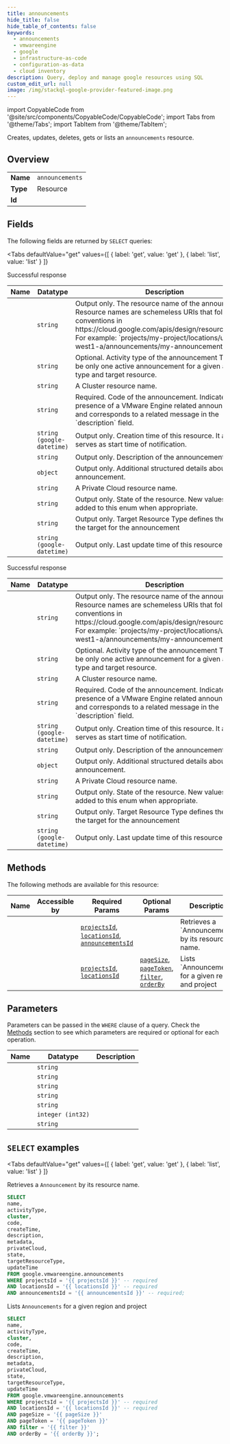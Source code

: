 ```yaml
--- 
title: announcements
hide_title: false
hide_table_of_contents: false
keywords:
  - announcements
  - vmwareengine
  - google
  - infrastructure-as-code
  - configuration-as-data
  - cloud inventory
description: Query, deploy and manage google resources using SQL
custom_edit_url: null
image: /img/stackql-google-provider-featured-image.png
---
```


import CopyableCode from '@site/src/components/CopyableCode/CopyableCode';
import Tabs from '@theme/Tabs';
import TabItem from '@theme/TabItem';

Creates, updates, deletes, gets or lists an <code>announcements</code> resource.

## Overview
<table><tbody>
<tr><td><b>Name</b></td><td><code>announcements</code></td></tr>
<tr><td><b>Type</b></td><td>Resource</td></tr>
<tr><td><b>Id</b></td><td><CopyableCode code="google.vmwareengine.announcements" /></td></tr>
</tbody></table>

## Fields

The following fields are returned by `SELECT` queries:

<Tabs
    defaultValue="get"
    values={[
        { label: 'get', value: 'get' },
        { label: 'list', value: 'list' }
    ]}
>
<TabItem value="get">

Successful response

<table>
<thead>
    <tr>
    <th>Name</th>
    <th>Datatype</th>
    <th>Description</th>
    </tr>
</thead>
<tbody>
<tr>
    <td><CopyableCode code="name" /></td>
    <td><code>string</code></td>
    <td>Output only. The resource name of the announcement. Resource names are schemeless URIs that follow the conventions in https://cloud.google.com/apis/design/resource_names. For example: `projects/my-project/locations/us-west1-a/announcements/my-announcement-id`</td>
</tr>
<tr>
    <td><CopyableCode code="activityType" /></td>
    <td><code>string</code></td>
    <td>Optional. Activity type of the announcement There can be only one active announcement for a given activity type and target resource.</td>
</tr>
<tr>
    <td><CopyableCode code="cluster" /></td>
    <td><code>string</code></td>
    <td>A Cluster resource name.</td>
</tr>
<tr>
    <td><CopyableCode code="code" /></td>
    <td><code>string</code></td>
    <td>Required. Code of the announcement. Indicates the presence of a VMware Engine related announcement and corresponds to a related message in the `description` field.</td>
</tr>
<tr>
    <td><CopyableCode code="createTime" /></td>
    <td><code>string (google-datetime)</code></td>
    <td>Output only. Creation time of this resource. It also serves as start time of notification.</td>
</tr>
<tr>
    <td><CopyableCode code="description" /></td>
    <td><code>string</code></td>
    <td>Output only. Description of the announcement.</td>
</tr>
<tr>
    <td><CopyableCode code="metadata" /></td>
    <td><code>object</code></td>
    <td>Output only. Additional structured details about this announcement.</td>
</tr>
<tr>
    <td><CopyableCode code="privateCloud" /></td>
    <td><code>string</code></td>
    <td>A Private Cloud resource name.</td>
</tr>
<tr>
    <td><CopyableCode code="state" /></td>
    <td><code>string</code></td>
    <td>Output only. State of the resource. New values may be added to this enum when appropriate.</td>
</tr>
<tr>
    <td><CopyableCode code="targetResourceType" /></td>
    <td><code>string</code></td>
    <td>Output only. Target Resource Type defines the type of the target for the announcement</td>
</tr>
<tr>
    <td><CopyableCode code="updateTime" /></td>
    <td><code>string (google-datetime)</code></td>
    <td>Output only. Last update time of this resource.</td>
</tr>
</tbody>
</table>
</TabItem>
<TabItem value="list">

Successful response

<table>
<thead>
    <tr>
    <th>Name</th>
    <th>Datatype</th>
    <th>Description</th>
    </tr>
</thead>
<tbody>
<tr>
    <td><CopyableCode code="name" /></td>
    <td><code>string</code></td>
    <td>Output only. The resource name of the announcement. Resource names are schemeless URIs that follow the conventions in https://cloud.google.com/apis/design/resource_names. For example: `projects/my-project/locations/us-west1-a/announcements/my-announcement-id`</td>
</tr>
<tr>
    <td><CopyableCode code="activityType" /></td>
    <td><code>string</code></td>
    <td>Optional. Activity type of the announcement There can be only one active announcement for a given activity type and target resource.</td>
</tr>
<tr>
    <td><CopyableCode code="cluster" /></td>
    <td><code>string</code></td>
    <td>A Cluster resource name.</td>
</tr>
<tr>
    <td><CopyableCode code="code" /></td>
    <td><code>string</code></td>
    <td>Required. Code of the announcement. Indicates the presence of a VMware Engine related announcement and corresponds to a related message in the `description` field.</td>
</tr>
<tr>
    <td><CopyableCode code="createTime" /></td>
    <td><code>string (google-datetime)</code></td>
    <td>Output only. Creation time of this resource. It also serves as start time of notification.</td>
</tr>
<tr>
    <td><CopyableCode code="description" /></td>
    <td><code>string</code></td>
    <td>Output only. Description of the announcement.</td>
</tr>
<tr>
    <td><CopyableCode code="metadata" /></td>
    <td><code>object</code></td>
    <td>Output only. Additional structured details about this announcement.</td>
</tr>
<tr>
    <td><CopyableCode code="privateCloud" /></td>
    <td><code>string</code></td>
    <td>A Private Cloud resource name.</td>
</tr>
<tr>
    <td><CopyableCode code="state" /></td>
    <td><code>string</code></td>
    <td>Output only. State of the resource. New values may be added to this enum when appropriate.</td>
</tr>
<tr>
    <td><CopyableCode code="targetResourceType" /></td>
    <td><code>string</code></td>
    <td>Output only. Target Resource Type defines the type of the target for the announcement</td>
</tr>
<tr>
    <td><CopyableCode code="updateTime" /></td>
    <td><code>string (google-datetime)</code></td>
    <td>Output only. Last update time of this resource.</td>
</tr>
</tbody>
</table>
</TabItem>
</Tabs>

## Methods

The following methods are available for this resource:

<table>
<thead>
    <tr>
    <th>Name</th>
    <th>Accessible by</th>
    <th>Required Params</th>
    <th>Optional Params</th>
    <th>Description</th>
    </tr>
</thead>
<tbody>
<tr>
    <td><a href="#get"><CopyableCode code="get" /></a></td>
    <td><CopyableCode code="select" /></td>
    <td><a href="#parameter-projectsId"><code>projectsId</code></a>, <a href="#parameter-locationsId"><code>locationsId</code></a>, <a href="#parameter-announcementsId"><code>announcementsId</code></a></td>
    <td></td>
    <td>Retrieves a `Announcement` by its resource name.</td>
</tr>
<tr>
    <td><a href="#list"><CopyableCode code="list" /></a></td>
    <td><CopyableCode code="select" /></td>
    <td><a href="#parameter-projectsId"><code>projectsId</code></a>, <a href="#parameter-locationsId"><code>locationsId</code></a></td>
    <td><a href="#parameter-pageSize"><code>pageSize</code></a>, <a href="#parameter-pageToken"><code>pageToken</code></a>, <a href="#parameter-filter"><code>filter</code></a>, <a href="#parameter-orderBy"><code>orderBy</code></a></td>
    <td>Lists `Announcements` for a given region and project</td>
</tr>
</tbody>
</table>

## Parameters

Parameters can be passed in the `WHERE` clause of a query. Check the [Methods](#methods) section to see which parameters are required or optional for each operation.

<table>
<thead>
    <tr>
    <th>Name</th>
    <th>Datatype</th>
    <th>Description</th>
    </tr>
</thead>
<tbody>
<tr id="parameter-announcementsId">
    <td><CopyableCode code="announcementsId" /></td>
    <td><code>string</code></td>
    <td></td>
</tr>
<tr id="parameter-locationsId">
    <td><CopyableCode code="locationsId" /></td>
    <td><code>string</code></td>
    <td></td>
</tr>
<tr id="parameter-projectsId">
    <td><CopyableCode code="projectsId" /></td>
    <td><code>string</code></td>
    <td></td>
</tr>
<tr id="parameter-filter">
    <td><CopyableCode code="filter" /></td>
    <td><code>string</code></td>
    <td></td>
</tr>
<tr id="parameter-orderBy">
    <td><CopyableCode code="orderBy" /></td>
    <td><code>string</code></td>
    <td></td>
</tr>
<tr id="parameter-pageSize">
    <td><CopyableCode code="pageSize" /></td>
    <td><code>integer (int32)</code></td>
    <td></td>
</tr>
<tr id="parameter-pageToken">
    <td><CopyableCode code="pageToken" /></td>
    <td><code>string</code></td>
    <td></td>
</tr>
</tbody>
</table>

## `SELECT` examples

<Tabs
    defaultValue="get"
    values={[
        { label: 'get', value: 'get' },
        { label: 'list', value: 'list' }
    ]}
>
<TabItem value="get">

Retrieves a `Announcement` by its resource name.

```sql
SELECT
name,
activityType,
cluster,
code,
createTime,
description,
metadata,
privateCloud,
state,
targetResourceType,
updateTime
FROM google.vmwareengine.announcements
WHERE projectsId = '{{ projectsId }}' -- required
AND locationsId = '{{ locationsId }}' -- required
AND announcementsId = '{{ announcementsId }}' -- required;
```
</TabItem>
<TabItem value="list">

Lists `Announcements` for a given region and project

```sql
SELECT
name,
activityType,
cluster,
code,
createTime,
description,
metadata,
privateCloud,
state,
targetResourceType,
updateTime
FROM google.vmwareengine.announcements
WHERE projectsId = '{{ projectsId }}' -- required
AND locationsId = '{{ locationsId }}' -- required
AND pageSize = '{{ pageSize }}'
AND pageToken = '{{ pageToken }}'
AND filter = '{{ filter }}'
AND orderBy = '{{ orderBy }}';
```
</TabItem>
</Tabs>
